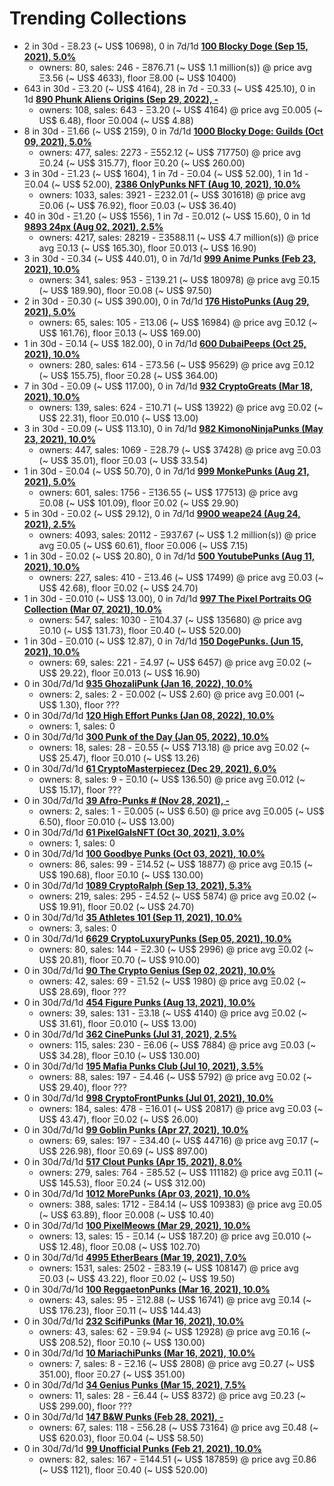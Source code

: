 # Trending Collections

-  2 in 30d - Ξ8.23 (~ US$ 10698), 0 in 7d/1d  **[100 Blocky Doge (Sep 15, 2021), 5.0%](https://opensea.io/collection/blockydoge)**
   - owners: 80,   sales:  246   -  Ξ876.71 (~ US$ 1.1 million(s)) @    price avg Ξ3.56 (~ US$ 4633),   floor Ξ8.00 (~ US$ 10400)
-  643 in 30d - Ξ3.20 (~ US$ 4164), 28 in 7d - Ξ0.33 (~ US$ 425.10), 0 in 1d  **[890 Phunk Aliens Origins (Sep 29, 2022), -](https://opensea.io/collection/phunk-aliens-origins)**
   - owners: 108,   sales:  643   -  Ξ3.20 (~ US$ 4164) @    price avg Ξ0.005 (~ US$ 6.48),   floor Ξ0.004 (~ US$ 4.88)
-  8 in 30d - Ξ1.66 (~ US$ 2159), 0 in 7d/1d  **[1000 Blocky Doge: Guilds (Oct 09, 2021), 5.0%](https://opensea.io/collection/blockydogeguilds)**
   - owners: 477,   sales:  2273   -  Ξ552.12 (~ US$ 717750) @    price avg Ξ0.24 (~ US$ 315.77),   floor Ξ0.20 (~ US$ 260.00)
-  3 in 30d - Ξ1.23 (~ US$ 1604), 1 in 7d - Ξ0.04 (~ US$ 52.00), 1 in 1d - Ξ0.04 (~ US$ 52.00), **[2386 OnlyPunks NFT (Aug 10, 2021), 10.0%](https://opensea.io/collection/onlypunksnft)**
   - owners: 1033,   sales:  3921   -  Ξ232.01 (~ US$ 301618) @    price avg Ξ0.06 (~ US$ 76.92),   floor Ξ0.03 (~ US$ 36.40)
-  40 in 30d - Ξ1.20 (~ US$ 1556), 1 in 7d - Ξ0.012 (~ US$ 15.60), 0 in 1d  **[9893 24px (Aug 02, 2021), 2.5%](https://opensea.io/collection/24px)**
   - owners: 4217,   sales:  28219   -  Ξ3588.11 (~ US$ 4.7 million(s)) @    price avg Ξ0.13 (~ US$ 165.30),   floor Ξ0.013 (~ US$ 16.90)
-  3 in 30d - Ξ0.34 (~ US$ 440.01), 0 in 7d/1d  **[999 Anime Punks (Feb 23, 2021), 10.0%](https://opensea.io/collection/anime-punks)**
   - owners: 341,   sales:  953   -  Ξ139.21 (~ US$ 180978) @    price avg Ξ0.15 (~ US$ 189.90),   floor Ξ0.08 (~ US$ 97.50)
-  2 in 30d - Ξ0.30 (~ US$ 390.00), 0 in 7d/1d  **[176 HistoPunks (Aug 29, 2021), 5.0%](https://opensea.io/collection/histopunks)**
   - owners: 65,   sales:  105   -  Ξ13.06 (~ US$ 16984) @    price avg Ξ0.12 (~ US$ 161.76),   floor Ξ0.13 (~ US$ 169.00)
-  1 in 30d - Ξ0.14 (~ US$ 182.00), 0 in 7d/1d  **[600 DubaiPeeps (Oct 25, 2021), 10.0%](https://opensea.io/collection/dubaipeeps)**
   - owners: 280,   sales:  614   -  Ξ73.56 (~ US$ 95629) @    price avg Ξ0.12 (~ US$ 155.75),   floor Ξ0.28 (~ US$ 364.00)
-  7 in 30d - Ξ0.09 (~ US$ 117.00), 0 in 7d/1d  **[932 CryptoGreats (Mar 18, 2021), 10.0%](https://opensea.io/collection/cryptogreats)**
   - owners: 139,   sales:  624   -  Ξ10.71 (~ US$ 13922) @    price avg Ξ0.02 (~ US$ 22.31),   floor Ξ0.010 (~ US$ 13.00)
-  3 in 30d - Ξ0.09 (~ US$ 113.10), 0 in 7d/1d  **[982 KimonoNinjaPunks (May 23, 2021), 10.0%](https://opensea.io/collection/kimono-punks)**
   - owners: 447,   sales:  1069   -  Ξ28.79 (~ US$ 37428) @    price avg Ξ0.03 (~ US$ 35.01),   floor Ξ0.03 (~ US$ 33.54)
-  1 in 30d - Ξ0.04 (~ US$ 50.70), 0 in 7d/1d  **[999 MonkePunks (Aug 21, 2021), 5.0%](https://opensea.io/collection/monkepunks)**
   - owners: 601,   sales:  1756   -  Ξ136.55 (~ US$ 177513) @    price avg Ξ0.08 (~ US$ 101.09),   floor Ξ0.02 (~ US$ 29.90)
-  5 in 30d - Ξ0.02 (~ US$ 29.12), 0 in 7d/1d  **[9900 weape24 (Aug 24, 2021), 2.5%](https://opensea.io/collection/weape24)**
   - owners: 4093,   sales:  20112   -  Ξ937.67 (~ US$ 1.2 million(s)) @    price avg Ξ0.05 (~ US$ 60.61),   floor Ξ0.006 (~ US$ 7.15)
-  1 in 30d - Ξ0.02 (~ US$ 20.80), 0 in 7d/1d  **[500 YoutubePunks (Aug 11, 2021), 10.0%](https://opensea.io/collection/youtubepunks)**
   - owners: 227,   sales:  410   -  Ξ13.46 (~ US$ 17499) @    price avg Ξ0.03 (~ US$ 42.68),   floor Ξ0.02 (~ US$ 24.70)
-  1 in 30d - Ξ0.010 (~ US$ 13.00), 0 in 7d/1d  **[997 The Pixel Portraits OG Collection (Mar 07, 2021), 10.0%](https://opensea.io/collection/the-pixel-portraits-og)**
   - owners: 547,   sales:  1030   -  Ξ104.37 (~ US$ 135680) @    price avg Ξ0.10 (~ US$ 131.73),   floor Ξ0.40 (~ US$ 520.00)
-  1 in 30d - Ξ0.010 (~ US$ 12.87), 0 in 7d/1d  **[150 DogePunks. (Jun 15, 2021), 10.0%](https://opensea.io/collection/dogepunks-collection)**
   - owners: 69,   sales:  221   -  Ξ4.97 (~ US$ 6457) @    price avg Ξ0.02 (~ US$ 29.22),   floor Ξ0.013 (~ US$ 16.90)
-  0 in 30d/7d/1d  **[935 GhozaliPunk (Jan 16, 2022), 10.0%](https://opensea.io/collection/ghozalipunk)**
   - owners: 2,   sales:  2   -  Ξ0.002 (~ US$ 2.60) @    price avg Ξ0.001 (~ US$ 1.30),   floor ???
-  0 in 30d/7d/1d  **[120 High Effort Punks (Jan 08, 2022), 10.0%](https://opensea.io/collection/high-effort-punks)**
   - owners: 1,   sales: 0
-  0 in 30d/7d/1d  **[300 Punk of the Day (Jan 05, 2022), 10.0%](https://opensea.io/collection/punkoftheday)**
   - owners: 18,   sales:  28   -  Ξ0.55 (~ US$ 713.18) @    price avg Ξ0.02 (~ US$ 25.47),   floor Ξ0.010 (~ US$ 13.26)
-  0 in 30d/7d/1d  **[61 CryptoMasterpiecez (Dec 29, 2021), 6.0%](https://opensea.io/collection/cryptomasterpiecez)**
   - owners: 8,   sales:  9   -  Ξ0.10 (~ US$ 136.50) @    price avg Ξ0.012 (~ US$ 15.17),   floor ???
-  0 in 30d/7d/1d  **[39 Afro-Punks # (Nov 28, 2021), -](https://opensea.io/collection/beautiful-female-punks)**
   - owners: 2,   sales:  1   -  Ξ0.005 (~ US$ 6.50) @    price avg Ξ0.005 (~ US$ 6.50),   floor Ξ0.010 (~ US$ 13.00)
-  0 in 30d/7d/1d  **[61 PixelGalsNFT (Oct 30, 2021), 3.0%](https://opensea.io/collection/pixel-gals)**
   - owners: 1,   sales: 0
-  0 in 30d/7d/1d  **[100 Goodbye Punks (Oct 03, 2021), 10.0%](https://opensea.io/collection/goodbye-punks)**
   - owners: 86,   sales:  99   -  Ξ14.52 (~ US$ 18877) @    price avg Ξ0.15 (~ US$ 190.68),   floor Ξ0.10 (~ US$ 130.00)
-  0 in 30d/7d/1d  **[1089 CryptoRalph (Sep 13, 2021), 5.3%](https://opensea.io/collection/cryptoralph)**
   - owners: 219,   sales:  295   -  Ξ4.52 (~ US$ 5874) @    price avg Ξ0.02 (~ US$ 19.91),   floor Ξ0.02 (~ US$ 24.70)
-  0 in 30d/7d/1d  **[35 Athletes 101 (Sep 11, 2021), 10.0%](https://opensea.io/collection/athletes-101)**
   - owners: 3,   sales: 0
-  0 in 30d/7d/1d  **[6629 CryptoLuxuryPunks (Sep 05, 2021), 10.0%](https://opensea.io/collection/cryptoluxurypunks)**
   - owners: 80,   sales:  144   -  Ξ2.30 (~ US$ 2996) @    price avg Ξ0.02 (~ US$ 20.81),   floor Ξ0.70 (~ US$ 910.00)
-  0 in 30d/7d/1d  **[90 The Crypto Genius (Sep 02, 2021), 10.0%](https://opensea.io/collection/thecryptogenius)**
   - owners: 42,   sales:  69   -  Ξ1.52 (~ US$ 1980) @    price avg Ξ0.02 (~ US$ 28.69),   floor ???
-  0 in 30d/7d/1d  **[454 Figure Punks (Aug 13, 2021), 10.0%](https://opensea.io/collection/figurepunks)**
   - owners: 39,   sales:  131   -  Ξ3.18 (~ US$ 4140) @    price avg Ξ0.02 (~ US$ 31.61),   floor Ξ0.010 (~ US$ 13.00)
-  0 in 30d/7d/1d  **[362 CinePunks (Jul 31, 2021), 2.5%](https://opensea.io/collection/cinepunkss)**
   - owners: 115,   sales:  230   -  Ξ6.06 (~ US$ 7884) @    price avg Ξ0.03 (~ US$ 34.28),   floor Ξ0.10 (~ US$ 130.00)
-  0 in 30d/7d/1d  **[195 Mafia Punks Club (Jul 10, 2021), 3.5%](https://opensea.io/collection/mafia-punks-club)**
   - owners: 88,   sales:  197   -  Ξ4.46 (~ US$ 5792) @    price avg Ξ0.02 (~ US$ 29.40),   floor ???
-  0 in 30d/7d/1d  **[998 CryptoFrontPunks (Jul 01, 2021), 10.0%](https://opensea.io/collection/frontphunks)**
   - owners: 184,   sales:  478   -  Ξ16.01 (~ US$ 20817) @    price avg Ξ0.03 (~ US$ 43.47),   floor Ξ0.02 (~ US$ 26.00)
-  0 in 30d/7d/1d  **[99 Goblin Punks (Apr 27, 2021), 10.0%](https://opensea.io/collection/goblin-punks)**
   - owners: 69,   sales:  197   -  Ξ34.40 (~ US$ 44716) @    price avg Ξ0.17 (~ US$ 226.98),   floor Ξ0.69 (~ US$ 897.00)
-  0 in 30d/7d/1d  **[517 Clout Punks (Apr 15, 2021), 8.0%](https://opensea.io/collection/clout-punks)**
   - owners: 279,   sales:  764   -  Ξ85.52 (~ US$ 111182) @    price avg Ξ0.11 (~ US$ 145.53),   floor Ξ0.24 (~ US$ 312.00)
-  0 in 30d/7d/1d  **[1012 MorePunks (Apr 03, 2021), 10.0%](https://opensea.io/collection/morepunks)**
   - owners: 388,   sales:  1712   -  Ξ84.14 (~ US$ 109383) @    price avg Ξ0.05 (~ US$ 63.89),   floor Ξ0.008 (~ US$ 10.40)
-  0 in 30d/7d/1d  **[100 PixelMeows (Mar 29, 2021), 10.0%](https://opensea.io/collection/pixelmeows)**
   - owners: 13,   sales:  15   -  Ξ0.14 (~ US$ 187.20) @    price avg Ξ0.010 (~ US$ 12.48),   floor Ξ0.08 (~ US$ 102.70)
-  0 in 30d/7d/1d  **[4995 EtherBears (Mar 19, 2021), 7.0%](https://opensea.io/collection/etherbears)**
   - owners: 1531,   sales:  2502   -  Ξ83.19 (~ US$ 108147) @    price avg Ξ0.03 (~ US$ 43.22),   floor Ξ0.02 (~ US$ 19.50)
-  0 in 30d/7d/1d  **[100 ReggaetonPunks (Mar 16, 2021), 10.0%](https://opensea.io/collection/reggaetonpunks)**
   - owners: 43,   sales:  95   -  Ξ12.88 (~ US$ 16741) @    price avg Ξ0.14 (~ US$ 176.23),   floor Ξ0.11 (~ US$ 144.43)
-  0 in 30d/7d/1d  **[232 ScifiPunks (Mar 16, 2021), 10.0%](https://opensea.io/collection/scifipunks)**
   - owners: 43,   sales:  62   -  Ξ9.94 (~ US$ 12928) @    price avg Ξ0.16 (~ US$ 208.52),   floor Ξ0.10 (~ US$ 130.00)
-  0 in 30d/7d/1d  **[10 MariachiPunks (Mar 16, 2021), 10.0%](https://opensea.io/collection/mariachipunks)**
   - owners: 7,   sales:  8   -  Ξ2.16 (~ US$ 2808) @    price avg Ξ0.27 (~ US$ 351.00),   floor Ξ0.27 (~ US$ 351.00)
-  0 in 30d/7d/1d  **[34 Genius Punks (Mar 15, 2021), 7.5%](https://opensea.io/collection/genius-punks)**
   - owners: 11,   sales:  28   -  Ξ6.44 (~ US$ 8372) @    price avg Ξ0.23 (~ US$ 299.00),   floor ???
-  0 in 30d/7d/1d  **[147 B&W Punks (Feb 28, 2021), -](https://opensea.io/collection/bwpunks)**
   - owners: 67,   sales:  118   -  Ξ56.28 (~ US$ 73164) @    price avg Ξ0.48 (~ US$ 620.03),   floor Ξ0.04 (~ US$ 58.50)
-  0 in 30d/7d/1d  **[99 Unofficial Punks (Feb 21, 2021), 10.0%](https://opensea.io/collection/unofficialpunks)**
   - owners: 82,   sales:  167   -  Ξ144.51 (~ US$ 187859) @    price avg Ξ0.86 (~ US$ 1121),   floor Ξ0.40 (~ US$ 520.00)
